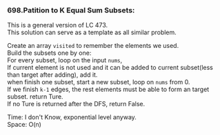 ### 698.Patition to K Equal Sum Subsets:
This is a general version of LC 473.  
This solution can serve as a template as all similar problem.  
  
Create an array `visited` to remember the elements we used.  
Build the subsets one by one:  
For every subset, loop on the input `nums`,  
If current element is not used and it can be added to current subset(less than target after adding), add it.  
when finish one subset, start a new subset, loop on `nums` from 0.  
If we finish `k-1` edges, the rest elements must be able to form an target subset. return Ture.  
If no Ture is returned after the DFS, return False.  
  
Time: I don't Know, exponential level anyway.  
Space: O(n)
